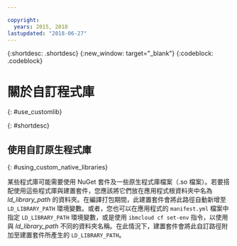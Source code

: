 ```yaml
---

copyright:
  years: 2015, 2018
lastupdated: "2018-06-27"
---
```


{:shortdesc: .shortdesc}
{:new_window: target="_blank"}
{:codeblock: .codeblock}


# 關於自訂程式庫
{: #use_customlib}

{: #shortdesc}

## 使用自訂原生程式庫
{: #using_custom_native_libraries}

某些程式庫可能需要使用 NuGet 套件及一些原生程式庫檔案（.so 檔案）。若要搭配使用這些程式庫與建置套件，您應該將它們放在應用程式根資料夾中名為 *ld_library_path* 的資料夾。在編譯打包期間，此建置套件會將此路徑自動新增至 `LD_LIBRARY_PATH` 環境變數。或者，您也可以在應用程式的 `manifest.yml` 檔案中指定 `LD_LIBRARY_PATH` 環境變數，或是使用 `ibmcloud cf set-env` 指令，以使用與 *ld_library_path* 不同的資料夾名稱。在此情況下，建置套件會將此自訂路徑附加至建置套件所產生的 `LD_LIBRARY_PATH`。

